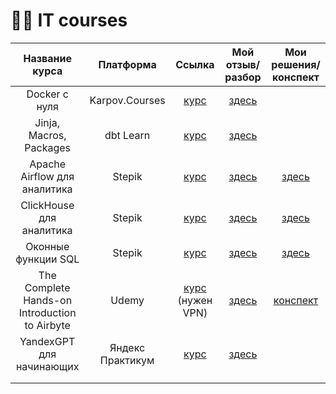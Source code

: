 # 👩‍💻 IT courses

| Название курса | Платформа | Ссылка | Мой отзыв/разбор | Мои решения/конспект |
| :--------------------: | :---------------------: | :---------------------------: | :---------------------: | :---------------------------: |
| Docker с нуля | Karpov.Courses | [курс](https://karpov.courses/docker?_gl=1*ueot3m*_ga*ODc5ODgxODYzLjE3MDU1Njc1MzE.*_ga_DZP7KEXCQQ*MTcwNzcyMTkwNC40NC4xLjE3MDc3MjE5MTcuNDcuMC4w) | [здесь](https://github.com/Malakhova-Natalya/IT_courses/blob/main/all_courses/Docker%20с%20нуля/final_opinion.md) |  |
| Jinja, Macros, Packages | dbt Learn | [курс](https://courses.getdbt.com/courses/take/jinja-macros-packages/texts/30200737-welcome) | [здесь](https://github.com/Malakhova-Natalya/IT_courses/blob/main/all_courses/Jinja%2C%20Macros%2C%20Packages/final_opinion.md) |  |
| Apache Airflow для аналитика | Stepik | [курс](https://stepik.org/course/99527/syllabus) | [здесь](https://github.com/Malakhova-Natalya/IT_courses/blob/main/all_courses/Apache%20Airflow%20для%20аналитика/final_opinion.md) | [здесь](https://github.com/Malakhova-Natalya/IT_courses/tree/main/all_courses/Apache%20Airflow%20для%20аналитика) |
| ClickHouse для аналитика | Stepik | [курс](https://stepik.org/course/100210/syllabus) | [здесь](https://github.com/Malakhova-Natalya/IT_courses/blob/main/all_courses/ClickHouse%20для%20аналитика/final_opinion.md) | [здесь](https://github.com/Malakhova-Natalya/IT_courses/tree/main/all_courses/ClickHouse%20для%20аналитика) |
| Оконные функции SQL | Stepik | [курс](https://stepik.org/course/95367/syllabus) | [здесь](https://github.com/Malakhova-Natalya/IT_courses/blob/main/all_courses/Оконные%20функции%20SQL/final_opinion.md) | [здесь](https://github.com/Malakhova-Natalya/IT_courses/tree/main/all_courses/Оконные%20функции%20SQL) |
| The Complete Hands-on Introduction to Airbyte | Udemy | [курс](https://www.udemy.com/course/the-complete-hands-on-introduction-to-airbyte/) (нужен VPN) | [здесь](https://github.com/Malakhova-Natalya/IT_courses/blob/main/all_courses/The%20Complete%20Hands-on%20Introduction%20to%20Airbyte/final_opinion.md) | [конспект](https://github.com/Malakhova-Natalya/IT_courses/tree/main/all_courses/The%20Complete%20Hands-on%20Introduction%20to%20Airbyte) |
| YandexGPT для начинающих | Яндекс Практикум | [курс](https://practicum.yandex.ru/yandexgpt-beginner/?utm_source=referral&utm_medium=community&utm_campaign=tg_community_RF_common_Unde_b2c_Other_None_june-2024) | [здесь](https://github.com/Malakhova-Natalya/IT_courses/tree/main/all_courses/YandexGPT%20для%20начинающих) |  |
|  |  |  |  |  |
|  |  |  |  |  |





